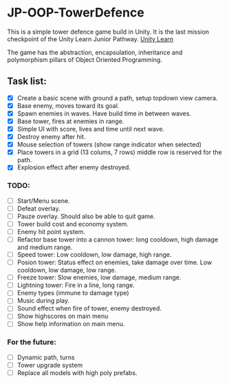 # JP-OOP-TowerDefence

This is a simple tower defence game build in Unity. 
It is the last mission checkpoint of the Unity Learn Junior Pathway. [Unity Learn](https://learn.unity.com/tutorial/submission-programming-theory-in-action)

The game has the abstraction, encapsulation, inheritance and polymorphism pillars of Object Oriented Programming.

## Task list: ##
- [x] Create a basic scene with ground a path, setup topdown view camera.
- [x] Base enemy, moves toward its goal.
- [x] Spawn enemies in waves. Have build time in between waves.
- [x] Base tower, fires at enemies in range.
- [x] Simple UI with score, lives and time until next wave.
- [x] Destroy enemy after hit. 
- [x] Mouse selection of towers (show range indicator when selected)
- [x] Place towers in a grid (13 colums, 7 rows) middle row is reserved for the path.
- [x] Explosion effect after enemy destroyed.

### TODO: ###
- [ ] Start/Menu scene.
- [ ] Defeat overlay.
- [ ] Pauze overlay. Should also be able to quit game.
- [ ] Tower build cost and economy system.
- [ ] Enemy hit point system.
- [ ] Refactor base tower into a cannon tower: long cooldown, high damage and medium range.
- [ ] Speed tower: Low cooldown, low damage, high range.
- [ ] Posion tower: Status effect on enemies, take damage over time. Low cooldown, low damage, low range.
- [ ] Freeze tower: Slow enemies, low damage, medium range.
- [ ] Lightning tower: Fire in a line, long range.
- [ ] Enemy types (immune to damage type)
- [ ] Music during play.
- [ ] Sound effect when fire of tower, enemy destroyed.
- [ ] Show highscores on main menu
- [ ] Show help information on main menu.

### For the future: ###
- [ ] Dynamic path, turns
- [ ] Tower upgrade system
- [ ] Replace all models with high poly prefabs.
